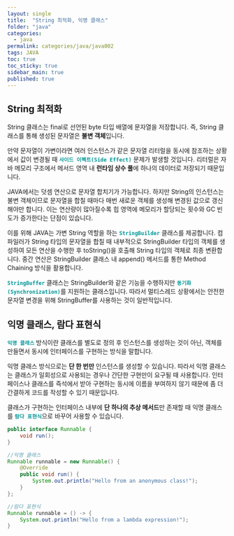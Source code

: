 ```yaml
---
layout: single
title:  "String 최적화, 익명 클래스"
folder: "java"
categories:
  - java
permalink: categories/java/java002
tags: JAVA
toc: true
toc_sticky: true
sidebar_main: true
published: true
---
```


## String 최적화
String 클래스는 final로 선언된 byte 타입 배열에 문자열을 저장합니다. 즉, String 클래스를 통해 생성된 문자열은 **불변 객체**입니다.

만약 문자열이 가변이라면 여러 인스턴스가 같은 문자열 리터럴을 동시에 참조하는 상황에서 값이 변경될 때 <span style="color: rgb(3, 150, 150); font-weight: bold;">`사이드 이펙트(Side Effect)`</span> 문제가 발생할 것입니다. 리터럴은 자바 메모리 구조에서 메서드 영역 내 **런타임 상수 풀**에 하나의 데이터로 저장되기 때문입니다.

JAVA에서는 덧셈 연산으로 문자열 합치기가 가능합니다. 하지만 String의 인스턴스는 불변 객체이므로 문자열을 합칠 때마다 매번 새로운 객체를 생성해 변경된 값으로 갱신해야만 합니다. 이는 연산량이 많아질수록 힙 영역에 메모리가 할당되는 횟수와 GC 빈도가 증가한다는 단점이 있습니다.

이를 위해 JAVA는 가변 String 역할을 하는 <span style="color: rgb(3, 150, 150); font-weight: bold;">`StringBuilder`</span> 클래스를 제공합니다. 컴파일러가 String 타입의 문자열을 합칠 때 내부적으로 StringBuilder 타입의 객체를 생성하여 모든 연산을 수행한 후 toString()을 호출해 String 타입의 객체로 최종 변환합니다. 중간 연산은 StringBuilder 클래스 내 append() 메서드를 통한 Method Chaining 방식을 활용합니다.

<span style="color: rgb(3, 150, 150); font-weight: bold;">`StringBuffer`</span> 클래스는 StringBuilder와 같은 기능을 수행하지만 <span style="color: rgb(3, 150, 150); font-weight: bold;">`동기화(Synchronization)`</span>를 지원하는 클래스입니다. 따라서 멀티스레드 상황에서는 안전한 문자열 변경을 위해 StringBuffer를 사용하는 것이 일반적입니다.

## 익명 클래스, 람다 표현식
<span style="color: rgb(3, 150, 150); font-weight: bold;">`익명 클래스`</span> 방식이란 클래스를 별도로 정의 후 인스턴스를 생성하는 것이 아닌, 객체를 만들면서 동시에 인터페이스를 구현하는 방식을 말합니다.

익명 클래스 방식으로는 **단 한 번만** 인스턴스를 생성할 수 있습니다. 따라서 익명 클래스는 클래스가 일회성으로 사용되는 경우나 간단한 구현만이 요구될 때 사용합니다. 인터페이스나 클래스를 즉석에서 받아 구현하는 동시에 이름을 부여하지 않기 때문에 좀 더 간결하게 코드를 작성할 수 있기 때문입니다.

클래스가 구현하는 인터페이스 내부에 **단 하나의 추상 메서드**만 존재할 때 익명 클래스를 <span style="color: rgb(3, 150, 150); font-weight: bold;">`람다 표현식`</span>으로 바꾸어 사용할 수 있습니다.

```java
public interface Runnable {
    void run();
}
```
```java
//익명 클래스
Runnable runnable = new Runnable() {
    @Override
    public void run() {
        System.out.println("Hello from an anonymous class!");
    }
};
```
```java
//람다 표현식
Runnable runnable = () -> {
	System.out.println("Hello from a lambda expression!");
}
```
